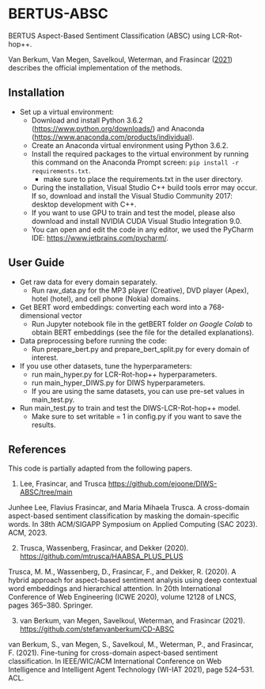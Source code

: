 # BERTUS-ABSC

BERTUS Aspect-Based Sentiment Classification (ABSC) using LCR-Rot-hop++.

Van Berkum, Van Megen, Savelkoul, Weterman, and Frasincar ([2021](https://doi.org/10.1145/3486622.3494003)) describes the official implementation of the methods.

## Installation
- Set up a virtual environment:
    - Download and install Python 3.6.2 (https://www.python.org/downloads/) and Anaconda (https://www.anaconda.com/products/individual).
    - Create an Anaconda virtual environment using Python 3.6.2.
    - Install the required packages to the virtual environment by running this command on the Anaconda Prompt screen:
      ```pip install -r requirements.txt```.
      - make sure to place the requirements.txt in the user directory.
    - During the installation, Visual Studio C++ build tools error may occur. If so, download and install the Visual Studio Community 2017: desktop development with C++.
    - If you want to use GPU to train and test the model, please also download and install NVIDIA CUDA Visual Studio Integration 9.0.
    - You can open and edit the code in any editor, we used the PyCharm IDE: https://www.jetbrains.com/pycharm/.

## User Guide
- Get raw data for every domain separately.
    - Run raw_data.py for the MP3 player (Creative), DVD player (Apex), hotel (hotel), and cell phone (Nokia) domains.
- Get BERT word embeddings: converting each word into a 768-dimensional vector 
    - Run Jupyter notebook file in the getBERT folder *on Google Colab* to obtain BERT embeddings (see the file for
      the detailed explanations).
- Data preprocessing before running the code:
    - Run prepare_bert.py and prepare_bert_split.py for every domain of interest.
- If you use other datasets, tune the hyperparameters:
  - run main_hyper.py for LCR-Rot-hop++ hyperparameters.
  - run main_hyper_DIWS.py for DIWS hyperparameters.
  - If you are using the same datasets, you can use pre-set values in main_test.py.
- Run main_test.py to train and test the DIWS-LCR-Rot-hop++ model.
  - Make sure to set writable = 1 in config.py if you want to save the results.

## References

This code is partially adapted from the following papers.

1. Lee, Frasincar, and Trusca
https://github.com/ejoone/DIWS-ABSC/tree/main

Junhee Lee, Flavius Frasincar, and Maria Mihaela Trusca. 
A cross-domain aspect-based sentiment classification by masking the domain-specific words. 
In 38th ACM/SIGAPP Symposium on Applied Computing (SAC 2023). ACM, 2023.


2. Trusca, Wassenberg, Frasincar, and Dekker (2020).
https://github.com/mtrusca/HAABSA_PLUS_PLUS

Trusca, M. M., Wassenberg, D., Frasincar, F., and Dekker, R. (2020). A hybrid approach
for aspect-based sentiment analysis using deep contextual word embeddings and hierarchical
attention. In 20th International Conference of Web Engineering (ICWE 2020), volume 12128
of LNCS, pages 365–380. Springer.

3. van Berkum, van Megen, Savelkoul, Weterman, and Frasincar (2021).
https://github.com/stefanvanberkum/CD-ABSC

van Berkum, S., van Megen, S., Savelkoul, M., Weterman, P., and Frasincar, F. (2021). Fine-tuning for cross-domain aspect-based sentiment classification. In IEEE/WIC/ACM International Conference on Web Intelligence and Intelligent Agent Technology (WI-IAT 2021), page
524–531. ACL.